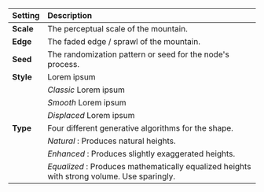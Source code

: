 | Setting   | Description                                                                                |
| :-------- | :----------------------------------------------------------------------------------------- |
| **Scale** | The perceptual scale of the mountain.                                                      |
| **Edge**  | The faded edge / sprawl of the mountain.                                                   |
| **Seed**  | The randomization pattern or seed for the node's process.                                  |
| **Style** | Lorem ipsum                                                                                |
|           | *Classic* Lorem ipsum                                                                      |
|           | *Smooth* Lorem ipsum                                                                       |
|           | *Displaced* Lorem ipsum                                                                    |
| **Type**  | Four different generative algorithms for the shape.                                        |
|           | *Natural* : Produces natural heights.                                                      |
|           | *Enhanced* : Produces slightly exaggerated heights.                                        |
|           | *Equalized* : Produces mathematically equalized heights with strong volume. Use sparingly. |
